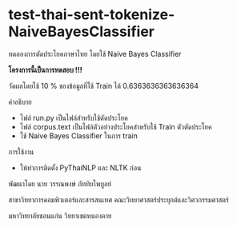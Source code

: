 # test-thai-sent-tokenize-NaiveBayesClassifier

ทดลองการตัดประโยคภาษาไทย โดยใช้ Naive Bayes Classifier

**โครงการนี้เป็นการทดสอบ !!!**

วัดผลโดยใช้ 10 % ของข้อมูลที่ใช้ Train ได้ 0.6363636363636364

คำอธิบาย

- ไฟล์ run.py เป็นไฟล์สำหรับใช้ตัดประโยค
- ไฟล์ corpus.text เป็นไฟล์ตัวอย่างประโยคสำหรับใช้ Train ตัวตัดประโยค
- ใช้  Naive Bayes Classifier ในการ train

การใช้งาน

- ให้ทำการติดตั้ง PyThaiNLP และ NLTK ก่อน

พัฒนาโดย นาย วรรณพงษ์  ภัททิยไพบูลย์

สาขาวิทยาการคอมพิวเตอร์และสารสนเทศ คณะวิทยาศาสตร์ประยุกต์และวิศวกรรมศาสตร์

มหาวิทยาลัยขอนแก่น วิทยาเขตหนองคาย